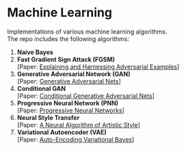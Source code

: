 # Machine Learning
Implementations of various machine learning algorithms.  
The repo includes the following algorithms:

1. **Naive Bayes**
2. **Fast Gradient Sign Attack (FGSM)**  
[Paper: [Explaining and Harnessing Adversarial Examples](https://arxiv.org/pdf/1412.6572.pdf)]
3. **Generative Adversarial Network (GAN)**  
[Paper: [Generative Adversarial Nets](https://arxiv.org/pdf/1406.2661.pdf)]
4. **Conditional GAN**  
[Paper: [Conditional Generative Adversarial Nets](https://arxiv.org/abs/1411.1784)]
5. **Progressive Neural Network (PNN)**  
[Paper: [Progressive Neural Networks](https://arxiv.org/pdf/1606.04671.pdf)]
6. **Neural Style Transfer**  
[Paper: [A Neural Algorithm of Artistic Style](https://arxiv.org/pdf/1508.06576.pdf)]
7. **Variational Autoencoder (VAE)**  
[Paper: [Auto-Encoding Variational Bayes](https://arxiv.org/abs/1312.6114)]